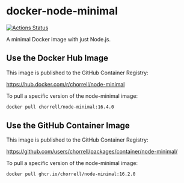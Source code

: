 # docker-node-minimal

[![Actions Status](https://github.com/chorrell/docker-node-minimal/workflows/Docker%20Image%20CI/badge.svg)](https://github.com/chorrell/docker-node-minimal/actions)

A minimal Docker image with just Node.js.

## Use the Docker Hub Image

This image is published to the GitHub Container Registry:

<https://hub.docker.com/r/chorrell/node-minimal>

To pull a specific version of the node-minimal image:

```sh
docker pull chorrell/node-minimal:16.4.0
```

## Use the GitHub Container Image

This image is published to the GitHub Container Registry:

<https://github.com/users/chorrell/packages/container/node-minimal/>

To pull a specific version of the node-minimal image:

```sh
docker pull ghcr.io/chorrell/node-minimal:16.2.0
```
